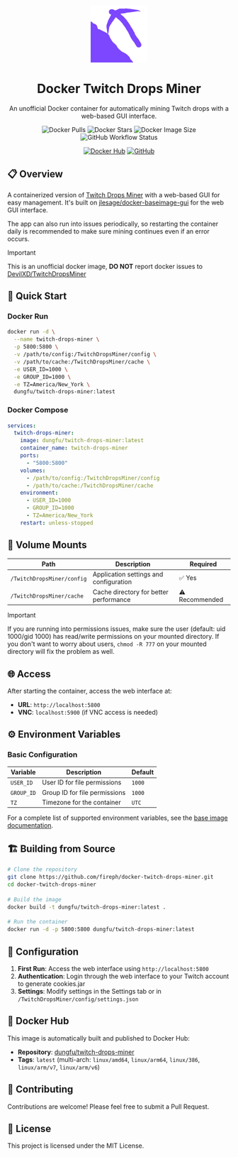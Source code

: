 <div align="center">

![Twitch Drops Miner Icon](https://raw.githubusercontent.com/DevilXD/TwitchDropsMiner/master/appimage/pickaxe.png)

# Docker Twitch Drops Miner

An unofficial Docker container for automatically mining Twitch drops with a web-based GUI interface.

![Docker Pulls](https://img.shields.io/docker/pulls/dungfu/twitch-drops-miner?style=flat-square)
![Docker Stars](https://img.shields.io/docker/stars/dungfu/twitch-drops-miner?style=flat-square)
![Docker Image Size](https://img.shields.io/docker/image-size/dungfu/twitch-drops-miner/latest)
![GitHub Workflow Status](https://img.shields.io/github/actions/workflow/status/fireph/docker-twitch-drops-miner/dockerimage-main.yml?style=flat-square)

[![Docker Hub](https://img.shields.io/badge/Open%20On-DockerHub-blue?style=for-the-badge&logo=docker)](https://hub.docker.com/r/dungfu/twitch-drops-miner)
[![GitHub](https://img.shields.io/badge/GitHub-Repository-blue?style=for-the-badge&logo=github)](https://github.com/fireph/docker-twitch-drops-miner)

</div>

## 📋 Overview

A containerized version of [Twitch Drops Miner](https://github.com/fireph/TwitchDropsMiner) with a web-based GUI for easy management. It's built on [jlesage/docker-baseimage-gui](https://github.com/jlesage/docker-baseimage-gui) for the web GUI interface.

The app can also run into issues periodically, so restarting the container daily is recommended to make sure mining continues even if an error occurs.

> [!IMPORTANT]
> This is an unofficial docker image, **DO NOT** report docker issues to [DevilXD/TwitchDropsMiner](https://github.com/DevilXD/TwitchDropsMiner)

## 🚀 Quick Start

### Docker Run

```bash
docker run -d \
  --name twitch-drops-miner \
  -p 5800:5800 \
  -v /path/to/config:/TwitchDropsMiner/config \
  -v /path/to/cache:/TwitchDropsMiner/cache \
  -e USER_ID=1000 \
  -e GROUP_ID=1000 \
  -e TZ=America/New_York \
  dungfu/twitch-drops-miner:latest
```

### Docker Compose

```yaml
services:
  twitch-drops-miner:
    image: dungfu/twitch-drops-miner:latest
    container_name: twitch-drops-miner
    ports:
      - "5800:5800"
    volumes:
      - /path/to/config:/TwitchDropsMiner/config
      - /path/to/cache:/TwitchDropsMiner/cache
    environment:
      - USER_ID=1000
      - GROUP_ID=1000
      - TZ=America/New_York
    restart: unless-stopped
```

## 📁 Volume Mounts

| Path | Description | Required |
|------|-------------|----------|
| `/TwitchDropsMiner/config` | Application settings and configuration | ✅ Yes |
| `/TwitchDropsMiner/cache` | Cache directory for better performance | ⚠️ Recommended |

> [!IMPORTANT]  
> If you are running into permissions issues, make sure the user (default: uid 1000/gid 1000) has read/write permissions on your mounted directory. If you don't want to worry about users, `chmod -R 777` on your mounted directory will fix the problem as well.

## 🌐 Access

After starting the container, access the web interface at:
- **URL**: `http://localhost:5800`
- **VNC**: `localhost:5900` (if VNC access is needed)

## ⚙️ Environment Variables

### Basic Configuration

| Variable | Description | Default |
|----------|-------------|---------|
| `USER_ID` | User ID for file permissions | `1000` |
| `GROUP_ID` | Group ID for file permissions | `1000` |
| `TZ` | Timezone for the container | `UTC` |

For a complete list of supported environment variables, see the [base image documentation](https://github.com/jlesage/docker-baseimage-gui#environment-variables).

## 🏗️ Building from Source

```bash
# Clone the repository
git clone https://github.com/fireph/docker-twitch-drops-miner.git
cd docker-twitch-drops-miner

# Build the image
docker build -t dungfu/twitch-drops-miner:latest .

# Run the container
docker run -d -p 5800:5800 dungfu/twitch-drops-miner:latest
```

## 🔧 Configuration

1. **First Run**: Access the web interface using `http://localhost:5800`
2. **Authentication**: Login through the web interface to your Twitch account to generate cookies.jar
3. **Settings**: Modify settings in the Settings tab or in `/TwitchDropsMiner/config/settings.json`

## 🐳 Docker Hub

This image is automatically built and published to Docker Hub:
- **Repository**: [dungfu/twitch-drops-miner](https://hub.docker.com/r/dungfu/twitch-drops-miner)
- **Tags**: `latest` (multi-arch: `linux/amd64`, `linux/arm64`, `linux/386`, `linux/arm/v7`, `linux/arm/v6`)

## 🤝 Contributing

Contributions are welcome! Please feel free to submit a Pull Request.

## 📜 License

This project is licensed under the MIT License.
